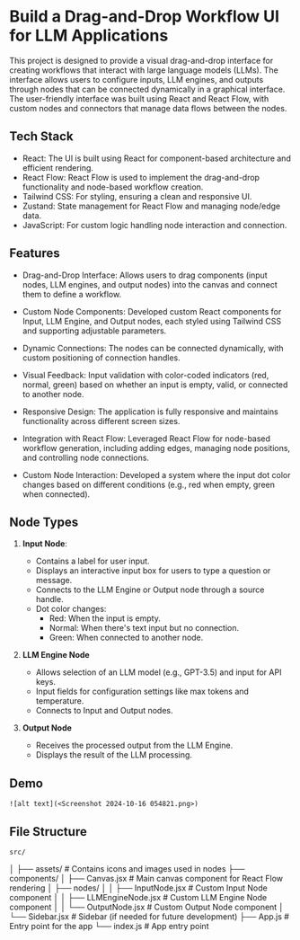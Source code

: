 # Build a Drag-and-Drop Workflow UI for LLM Applications

This project is designed to provide a visual drag-and-drop interface for creating workflows that interact with large language models (LLMs). The interface allows users to configure inputs, LLM engines, and outputs through nodes that can be connected dynamically in a graphical interface. The user-friendly interface was built using React and React Flow, with custom nodes and connectors that manage data flows between the nodes.


## Tech Stack

- React: The UI is built using React for component-based architecture and efficient rendering.
- React Flow: React Flow is used to implement the drag-and-drop functionality and node-based workflow creation.
- Tailwind CSS: For styling, ensuring a clean and responsive UI.
- Zustand: State management for React Flow and managing node/edge data.
- JavaScript: For custom logic handling node interaction and connection.


## Features

 
- Drag-and-Drop Interface: Allows users to drag components (input nodes, LLM engines, and output nodes) into the canvas and connect them to define a workflow.

- Custom Node Components: Developed custom React components for Input, LLM Engine, and Output nodes, each styled using Tailwind CSS and supporting adjustable parameters.

- Dynamic Connections: The nodes can be connected dynamically, with custom positioning of connection handles.

- Visual Feedback: Input validation with color-coded indicators (red, normal, green) based on whether an input is empty, valid, or connected to another node.

- Responsive Design: The application is fully responsive and maintains functionality across different screen sizes.

- Integration with React Flow: Leveraged React Flow for node-based workflow generation, including adding edges, managing node positions, and controlling node connections.

- Custom Node Interaction: Developed a system where the input dot color changes based on different conditions (e.g., red when empty, green when connected).


## Node Types

1. **Input Node**:
   - Contains a label for user input.
   - Displays an interactive input box for users to type a question or message.
   - Connects to the LLM Engine or Output node through a source handle.
   - Dot color changes:
        - Red: When the input is empty.
        - Normal: When there's text input but no connection.
        - Green: When connected to another node.

2. **LLM Engine Node**
    - Allows selection of an LLM model (e.g., GPT-3.5) and input for API keys.
    - Input fields for configuration settings like max tokens and temperature.
    - Connects to Input and Output nodes.

3. **Output Node**
    - Receives the processed output from the LLM Engine.
    - Displays the result of the LLM processing.


## Demo

    ![alt text](<Screenshot 2024-10-16 054821.png>)

## File Structure

    src/
│
├── assets/                     # Contains icons and images used in nodes
├── components/
│   ├── Canvas.jsx              # Main canvas component for React Flow rendering
│   ├── nodes/
│   │   ├── InputNode.jsx       # Custom Input Node component
│   │   ├── LLMEngineNode.jsx   # Custom LLM Engine Node component
│   │   └── OutputNode.jsx      # Custom Output Node component
│   └── Sidebar.jsx             # Sidebar (if needed for future development)
├── App.js                      # Entry point for the app
└── index.js                    # App entry point

